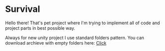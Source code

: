 # Survival
Hello there! That's pet project where I'm trying to implement all of code and project parts in best possible way.

Always for new unity project I use standard folders pattern. You can download archieve with empty folders here: [Click](https://drive.google.com/file/d/11DXSH_twyQ2pVQPM5HETp6qBywlB6kDW/view?usp=share_link)
